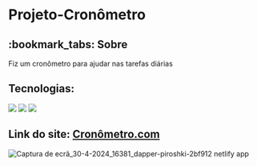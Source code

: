 # Projeto-Cronômetro

<h2>:bookmark_tabs: Sobre</h2>
<p>Fiz um cronômetro para ajudar nas tarefas diárias</p>

<h2>Tecnologias:</h2>

<div style="display: inline_block">

<img src="https://img.shields.io/badge/html5-%23E34F26.svg?style=for-the-badge&logo=html5&logoColor=white" />
<img src="https://img.shields.io/badge/css3-%231572B6.svg?style=for-the-badge&logo=css3&logoColor=white" />
<img src="https://img.shields.io/badge/javascript-%23323330.svg?style=for-the-badge&logo=javascript&logoColor=%23F7DF1E" />

<h2>Link do site: <a href="https://dapper-piroshki-2bf912.netlify.app/">Cronômetro.com</a></h2>

![Captura de ecrã_30-4-2024_16381_dapper-piroshki-2bf912 netlify app](https://github.com/JeffersonAlvesB/Projeto-Conometro/assets/166748180/8d00ae2c-9399-4889-8336-247b99e2ab89)

